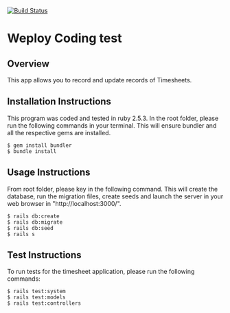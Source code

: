 [![Build Status](https://travis-ci.org/winsont1/rails-timesheets-app.svg?branch=master)](https://travis-ci.org/winsont1/rails-timesheets-app)

# Weploy Coding test

## Overview
This app allows you to record and update records of Timesheets.


## Installation Instructions
This program was coded and tested in ruby 2.5.3.
In the root folder, please run the following commands in your terminal. This will ensure bundler and all the respective gems are installed.

    $ gem install bundler
    $ bundle install

## Usage Instructions
From root folder, please key in the following command. This will create the database, run the migration files, create seeds and launch the server in your web browser in "http://localhost:3000/".

    $ rails db:create
    $ rails db:migrate
    $ rails db:seed
    $ rails s

## Test Instructions
To run tests for the timesheet application, please run the following commands:

    $ rails test:system
    $ rails test:models
    $ rails test:controllers
